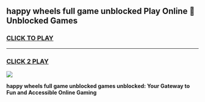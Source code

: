 
## happy wheels full game unblocked Play Online 👋 Unblocked Games
<h3>
<a href="https://premium.freeplayer.one?title=happy_wheels_full_game_unblocked&ref=19F">CLICK TO PLAY</a></h3>
<hr>

<h3>
<a href="https://premium.freeplayer.one?title=happy_wheels_full_game_unblocked&ref=19F">CLICK 2 PLAY</a>
  
</h3>

<a href="https://premium.freeplayer.one?title=happy_wheels_full_game_unblocked&ref=19F"><img src="https://clearcache.store/games.png"></a>


**happy wheels full game unblocked games unblocked: Your Gateway to Fun and Accessible Online Gaming**
